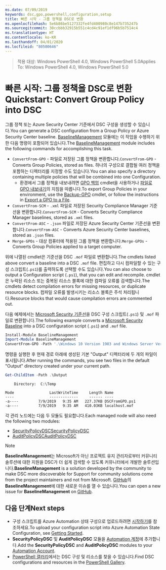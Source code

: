 ```yaml
---
ms.date: 07/09/2019
keywords: dsc,gpo,powershell,configuration,setup
title: 빠른 시작 - 그룹 정책을 DSC로 변환
ms.openlocfilehash: 5e6b86be5127332fe4fd400980c8e147b735247b
ms.sourcegitcommit: 30ccbbb32915b551c4cd4c91ef1df96b5b7514c4
ms.translationtype: HT
ms.contentlocale: ko-KR
ms.lasthandoff: 04/01/2020
ms.locfileid: "80500646"
---
```

> <span data-ttu-id="59881-103">적용 대상: Windows PowerShell 4.0, Windows PowerShell 5.0</span><span class="sxs-lookup"><span data-stu-id="59881-103">Applies To: Windows PowerShell 4.0, Windows PowerShell 5.0</span></span>

# <a name="quickstart-convert-group-policy-into-dsc"></a><span data-ttu-id="59881-104">빠른 시작: 그룹 정책을 DSC로 변환</span><span class="sxs-lookup"><span data-stu-id="59881-104">Quickstart: Convert Group Policy into DSC</span></span>

<span data-ttu-id="59881-105">그룹 정책 또는 Azure Security Center 기준에서 DSC 구성을 생성할 수 있습니다.</span><span class="sxs-lookup"><span data-stu-id="59881-105">You can generate a DSC configuration from a Group Policy or Azure Security Center baseline.</span></span> <span data-ttu-id="59881-106">[BaselineManagement](https://www.powershellgallery.com/packages/BaselineManagement) 모듈에는 이 작업을 수행하기 위한 다음 명령이 포함되어 있습니다.</span><span class="sxs-lookup"><span data-stu-id="59881-106">The [BaselineManagement](https://www.powershellgallery.com/packages/BaselineManagement) module includes the following commands for accomplishing this task.</span></span>

- <span data-ttu-id="59881-107">`ConvertFrom-GPO` - 파일로 저장된 그룹 정책을 변환합니다.</span><span class="sxs-lookup"><span data-stu-id="59881-107">`ConvertFrom-GPO` - Converts Group Policies, stored as files.</span></span> <span data-ttu-id="59881-108">하나의 구성으로 결합될 여러 정책을 포함하는 디렉터리를 지정할 수도 있습니다.</span><span class="sxs-lookup"><span data-stu-id="59881-108">You can also specify a directory containing multiple policies that will be combined into one Configuration.</span></span>
  - <span data-ttu-id="59881-109">환경에서 그룹 정책을 내보내려면 [GPO 백업](/powershell/module/grouppolicy/backup-gpo?view=win10-ps) cmdlet을 사용하거나 [파일로 GPO 내보내기](/microsoft-desktop-optimization-pack/agpm/export-a-gpo-to-a-file)의 지침을 따릅니다.</span><span class="sxs-lookup"><span data-stu-id="59881-109">To export Group Policies in your environment, use the [Backup-GPO](/powershell/module/grouppolicy/backup-gpo?view=win10-ps) cmdlet, or follow the instructions in [Export a GPO to a File](/microsoft-desktop-optimization-pack/agpm/export-a-gpo-to-a-file).</span></span>
- <span data-ttu-id="59881-110">`ConvertFrom-SCM` - `.xml` 파일로 저장된 Security Compliance Manager 기준선을 변환합니다.</span><span class="sxs-lookup"><span data-stu-id="59881-110">`ConvertFrom-SCM` - Converts Security Compliance Manager baselines, stored as `.xml` files.</span></span>
- <span data-ttu-id="59881-111">`ConvertFrom-ASC` - `.json` 파일로 저장된 Azure Security Center 기준선을 변환합니다.</span><span class="sxs-lookup"><span data-stu-id="59881-111">`ConvertFrom-ASC` - Converts Azure Security Center baselines, stored as `.json` files.</span></span>
- <span data-ttu-id="59881-112">`Merge-GPOs` - 대상 컴퓨터에 적용된 그룹 정책을 변환합니다.</span><span class="sxs-lookup"><span data-stu-id="59881-112">`Merge-GPOs` - Converts Group Policies applied to a target computer.</span></span>

<span data-ttu-id="59881-113">위에 나열된 cmdlet은 기준선을 DSC `.mof` 파일로 변환합니다.</span><span class="sxs-lookup"><span data-stu-id="59881-113">The cmdlets listed above convert a baseline into a DSC `.mof` file.</span></span> <span data-ttu-id="59881-114">편집하고 다시 컴파일할 수 있는 구성 스크립트(`.ps1`)를 출력하도록 선택할 수도 있습니다.</span><span class="sxs-lookup"><span data-stu-id="59881-114">You can also choose to output a Configuration script (`.ps1`), that you can edit and recompile.</span></span> <span data-ttu-id="59881-115">cmdlet은 누락된 리소스 또는 중복된 리소스 블록에 대한 컴파일 오류를 검색합니다.</span><span class="sxs-lookup"><span data-stu-id="59881-115">The cmdlets detect compilation errors for missing resources, or duplicate resource blocks.</span></span> <span data-ttu-id="59881-116">컴파일 오류를 발생시키는 리소스 블록은 주석 처리됩니다.</span><span class="sxs-lookup"><span data-stu-id="59881-116">Resource blocks that would cause compilation errors are commented out.</span></span>

<span data-ttu-id="59881-117">다음 예제에서는 [Microsoft Security 기준선](https://www.microsoft.com/en-us/download/details.aspx?id=55319)을 DSC 구성 스크립트(`.ps1`) 및 `.mof` 파일로 변환합니다.</span><span class="sxs-lookup"><span data-stu-id="59881-117">The following example converts a [Microsoft Security Baseline](https://www.microsoft.com/en-us/download/details.aspx?id=55319) into a DSC configuration script (`.ps1`) and `.mof` file.</span></span>

```powershell
Install-Module BaselineManagement
Import-Module BaselineManagement
ConvertFrom-GPO -Path '.\Windows 10 Version 1903 and Windows Server Version 1903 Security Baseline\GPOs\' -OutputConfigurationScript
```

<span data-ttu-id="59881-118">명령을 실행한 후 현재 경로 아래에 생성된 기본 "Output" 디렉터리에 두 개의 파일이 표시됩니다.</span><span class="sxs-lookup"><span data-stu-id="59881-118">After running the commands, you see two files in the default "Output" directory created under your current path.</span></span>

```powershell
Get-ChildItem -Path .\Output
```

```Output
    Directory:  C:\Temp

Mode                LastWriteTime     Length Name
----                -------------     ------ ----
-a----         7/9/2019   9:35 AM   227.37KB DSCFromGPO.ps1
-a----         7/9/2019   9:35 AM   410.03KB localhost.mof
```

<span data-ttu-id="59881-119">각 관리 노드에는 다음 두 모듈도 필요합니다.</span><span class="sxs-lookup"><span data-stu-id="59881-119">Each managed node will also need the following two modules:</span></span>

- [<span data-ttu-id="59881-120">SecurityPolicyDSC</span><span class="sxs-lookup"><span data-stu-id="59881-120">SecurityPolicyDSC</span></span>](https://www.powershellgallery.com/packages/SecurityPolicyDsc)
- [<span data-ttu-id="59881-121">AuditPolicyDSC</span><span class="sxs-lookup"><span data-stu-id="59881-121">AuditPolicyDSC</span></span>](https://www.powershellgallery.com/packages/AuditPolicyDsc)

> [!NOTE]
> <span data-ttu-id="59881-122">**BaselineManagement**는 Microsoft가 아닌 프로젝트 유지 관리자로부터 커뮤니티 솔루션에 대한 지원을 DSC가 더 쉽게 검색할 수 있도록 커뮤니터에서 개발한 솔루션입니다.</span><span class="sxs-lookup"><span data-stu-id="59881-122">**BaselineManagement** is a solution developed by the community to make DSC more discoverable for Support for community solutions come from the project maintainers and not from Microsoft.</span></span> <span data-ttu-id="59881-123">[GitHub](https://github.com/microsoft/BaselineManagement)의 **BaselineManagement**에 대한 새로운 이슈를 열 수 있습니다.</span><span class="sxs-lookup"><span data-stu-id="59881-123">You can open a new issue for **BaselineManagement** on [GitHub](https://github.com/microsoft/BaselineManagement).</span></span>

## <a name="next-steps"></a><span data-ttu-id="59881-124">다음 단계</span><span class="sxs-lookup"><span data-stu-id="59881-124">Next steps</span></span>

- <span data-ttu-id="59881-125">구성 스크립트를 Azure Automation 상태 구성으로 업로드하려면 [시작하기](/azure/automation/automation-dsc-getting-started#importing-a-configuration-into-azure-automation)를 참조하세요.</span><span class="sxs-lookup"><span data-stu-id="59881-125">To upload your configuration script into Azure Automation State Configuration, see [Getting Started](/azure/automation/automation-dsc-getting-started#importing-a-configuration-into-azure-automation).</span></span>
- <span data-ttu-id="59881-126">**SecurityPolicyDSC** 및 **AuditPolicyDSC** 모듈을 [Automation 계정](/azure/automation/shared-resources/modules)에 추가합니다.</span><span class="sxs-lookup"><span data-stu-id="59881-126">Add the **SecurityPolicyDSC** and **AuditPolicyDSC** modules to your [Automation Account](/azure/automation/shared-resources/modules).</span></span>
- <span data-ttu-id="59881-127">[PowerShell 갤러리](https://www.powershellgallery.com/)에서는 DSC 구성 및 리소스를 찾을 수 있습니다.</span><span class="sxs-lookup"><span data-stu-id="59881-127">Find DSC configurations and resources in the [PowerShell Gallery](https://www.powershellgallery.com/).</span></span>
